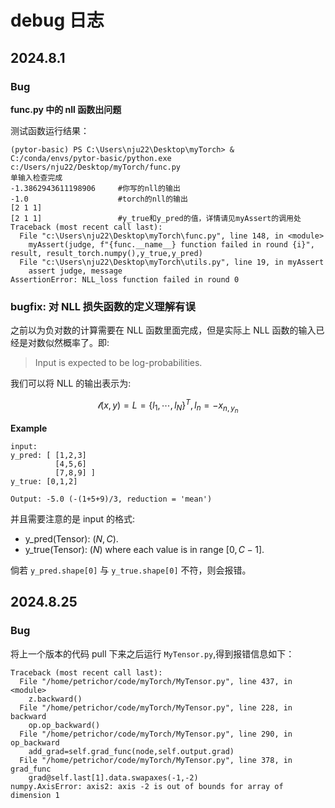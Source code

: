 # debug 日志
## 2024.8.1

### Bug
**func.py 中的 nll 函数出问题**

测试函数运行结果：

```
(pytor-basic) PS C:\Users\nju22\Desktop\myTorch> & C:/conda/envs/pytor-basic/python.exe c:/Users/nju22/Desktop/myTorch/func.py
单输入检查完成
-1.3862943611198906     #你写的nll的输出
-1.0					#torch的nll的输出
[2 1 1]  				
[2 1 1]					#y_true和y_pred的值，详情请见myAssert的调用处
Traceback (most recent call last):
  File "c:\Users\nju22\Desktop\myTorch\func.py", line 148, in <module>
    myAssert(judge, f"{func.__name__} function failed in round {i}", result, result_torch.numpy(),y_true,y_pred)
  File "c:\Users\nju22\Desktop\myTorch\utils.py", line 19, in myAssert
    assert judge, message
AssertionError: NLL_loss function failed in round 0
```

### bugfix: 对 NLL 损失函数的定义理解有误

之前以为负对数的计算需要在 NLL 函数里面完成，但是实际上 NLL 函数的输入已经是对数似然概率了。即:

> Input is expected to be log-probabilities.

我们可以将 NLL 的输出表示为:

$$
\mathcal{l}(x,y) = L = \{l_1,\cdots, l_N\}^T,\, l_n = -x_{n,y_n}
$$

**Example**

```
input:
y_pred: [ [1,2,3]
          [4,5,6]
          [7,8,9] ]
y_true: [0,1,2]

Output: -5.0 (-(1+5+9)/3, reduction = 'mean')
```

并且需要注意的是 input 的格式:

- y_pred(Tensor): $(N,C)$.
- y_true(Tensor): $(N)$ where each value is in range $[0, C-1]$.

倘若 `y_pred.shape[0]` 与 `y_true.shape[0]` 不符，则会报错。

## 2024.8.25

### Bug

将上一个版本的代码 pull 下来之后运行 `MyTensor.py`,得到报错信息如下：

```
Traceback (most recent call last):
  File "/home/petrichor/code/myTorch/MyTensor.py", line 437, in <module>
    z.backward()
  File "/home/petrichor/code/myTorch/MyTensor.py", line 228, in backward
    op.op_backward()
  File "/home/petrichor/code/myTorch/MyTensor.py", line 290, in op_backward
    add_grad=self.grad_func(node,self.output.grad)
  File "/home/petrichor/code/myTorch/MyTensor.py", line 378, in grad_func
    grad@self.last[1].data.swapaxes(-1,-2)
numpy.AxisError: axis2: axis -2 is out of bounds for array of dimension 1
```